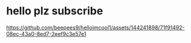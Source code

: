  # hello plz subscribe 

https://github.com/beepees9/helloimcool1/assets/144241898/71f91492-08ec-43a0-8ed7-2eef9c3e57e1

